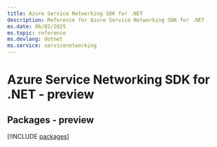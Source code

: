 ```yaml
---
title: Azure Service Networking SDK for .NET
description: Reference for Azure Service Networking SDK for .NET
ms.date: 06/02/2025
ms.topic: reference
ms.devlang: dotnet
ms.service: servicenetworking
---
```

# Azure Service Networking SDK for .NET - preview
## Packages - preview
[!INCLUDE [packages](service-networking-index.md)]